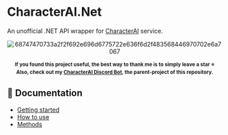 # CharacterAI.Net
An unofficial .NET API wrapper for [CharacterAI](https://character.ai/) service.

<div align="center">

![68747470733a2f2f692e696d6775722e636f6d2f483568446970702e6a7067](https://user-images.githubusercontent.com/55811932/218872979-40a643e4-23e7-4dc5-9c21-b88b04fe0cce.png)

<sup><b>
If you found this project useful, the best way to thank me is to simply leave a star ⭐<br>
Also, check out my [CharacterAI Discord Bot](https://github.com/drizzle-mizzle/CharacterAI-Discord-Bot), the parent-project of this repository.</b></sup>
</div>

## 📓 Documentation
- [Getting started](https://github.com/drizzle-mizzle/CharacterAI.Net/wiki/Getting-started)
- [How to use](https://github.com/drizzle-mizzle/CharacterAI.Net/wiki/How-to-use)
- [Methods](https://github.com/drizzle-mizzle/CharacterAI.Net/wiki/Methods)
